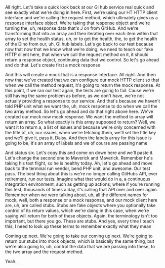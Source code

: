All right. Let's take a quick look back at our GI hub service real quick and see
exactly what we're doing in here. First, we're using our HT HTTP client interface and
we're calling the request method, which ultimately gives us a response interface
object. We're taking that response object and we're turning the, uh, response data
that's J on from GitHub. And we're transforming that into an array and then iterating
over each item within that array to set the health status, uh, or to get the health,
the, to get the health of the Dino from our, uh, GI hub labels. Let's go back to our
test because now that now that we know what we're doing, we need to teach our fake
HTTP client here, that when we call the request method on it, it should return a
response object, continuing data that we control. So let's go ahead and do that.
Let's create first a mock response

<affirmative>

And this will create a mock that is a response interface. All right. And then now
that we've created that we can configure our mock HTTP client so that when we call
the method request, it's going to return the mock response. At this point, if we ran
our test again, the tests are going to fail. Cause we're still having the same
problem as before, as we don't have, we're not actually providing a response to our
service. And that's because we haven't told PHP unit what we want the, uh, mock
response to do when we call the two array method. So let's go ahead and do that right
above here. We've created our mock now mock response. We want the method to array
will return an array. So what exactly is this array supposed to return? Well, we want
it to return a, a list of issues and because we're only concerned with the title of,
uh, our issues, when we're fetching them, we'll set the title key and we'll give it,
pass it, Daisy. And then the labels array for this issue is going to be, it's an
array of labels and we of course are passing name

And status six. Let's copy this and come on down here and we'll paste it. Let's
change the second one to Maverick and Maverick. Remember he's taking his test flight,
so he is healthy today. Ah, let's go ahead and move back to the terminal run vendor,
bend PHP unit, and awesome. Our test pass. The best thing about this is we're no
longer calling GitHubs API, ever retirement, run our tests. Imagine what that would
do in a, a continuous integration environment, such as getting up actions, where if
you're running this test, thousands of times a day, it's calling that API over and
over again. Remember when we were talking about, uh, all the different names for
mock, well, both a response or a mock response, and our mock client here are, uh, are
called stubs. Stubs are fake objects where you optionally take control of its return
values, which we're doing in this case, when we're saying will return for both of
these objects. Again, the terminology isn't too important, but there you go. These
are stubs. And yes, every time I teach this, I need to look up these terms to
remember exactly what they mean

Coming up next. We're going to take our coming up next. We're going to return our
stubs into mock objects, which is basically the same thing, but we're also going to,
uh, control the data that we are passing into these, to the two array and the request
method.

Yeah.


